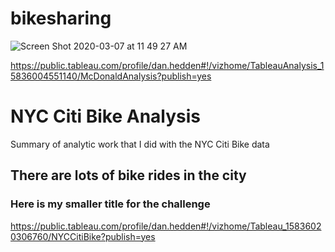# bikesharing

![Screen Shot 2020-03-07 at 11 49 27 AM](https://user-images.githubusercontent.com/57683863/76147414-febf3d80-6069-11ea-9975-b2fec8bc6c07.png)

https://public.tableau.com/profile/dan.hedden#!/vizhome/TableauAnalysis_15836004551140/McDonaldAnalysis?publish=yes

# NYC Citi Bike Analysis
Summary of analytic work that I did with the NYC Citi Bike data

## There are lots of bike rides in the city
### Here is my smaller title for the challenge

https://public.tableau.com/profile/dan.hedden#!/vizhome/Tableau_15836020306760/NYCCitiBike?publish=yes
